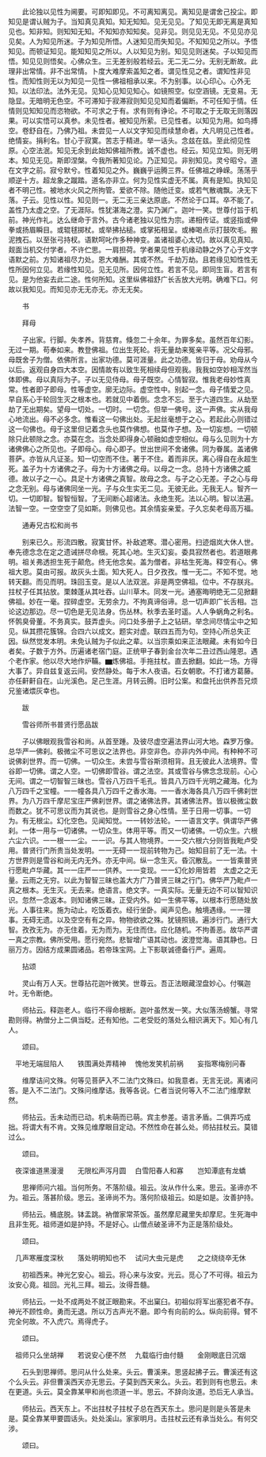 <!-- { "loadSidebar": true } -->
　　此论独以见性为阃要。可即知即见。不可离知离见。离知见是谓舍己投尘。即知见是谓认贼为子。当知真见真知。知无知知。见无见见。了知见无即无离是真知见也。知非知。则知知无知。不知知亦知知矣。见非见。则见见无见。不见见亦见见矣。人为知见所迷。子为知见所悟。人迷知见而失知见。不知知见之所以。予悟知见。而顿证知见。能知知见之所以。人以知见为别。知见见则迷矣。子以知见而悟。知见见则悟矣。心佛众生。三无差别般若经云。无二无二分。无别无断故。此理非出常情。非不出常情。卜度大难摩索盖知之者。谓见性见之者。谓知性非见性。而知性则无以为知见一见性一佛祖相承以来。不为别事。以心印心。心外无知。以法印法。法外无见。见知心见知见知心。如镜照空。似空涵镜。无变易。无隐显。无暗明无色空。不可滞知于寂滞寂则知见见知而着偏断。不可任知于情。任情则见知知见而恣物欲。不可求之于有。求有则有诤论。不可取之于无取无则落因果。可以实悟可以真参。未见性者。被知见所萦。已见性者。以知见为用。如鸟搏空。卷舒自在。乃佛乃祖。未尝见一人以文字知见而续慧命者。大凡明见己性者。绝情妄。捐利名。甘心于寂寞。苦志于精进。举一话头。念兹在兹。至此彻见性原。心空法泯。知见无余到此始知佛祖所教。诚不虚也。经云。知见立知。则无明本。知见无见。斯即涅槃。今我所著知见论。乃正知见。非别知见。灵兮昭兮。道在文字之前。寂兮默兮。性着知见之外。巍巍乎运腾三界。任佛祖之峥嵘。荡荡乎顺逆十方。超龙象之蹴踏。道名亦非立。何为见性实虚无不属。真有是知。执知见者不明己性。被地水火风之所拘管。爱欲不除。随他迁变。或若气散魂飘。决无下落。子云。见性以性。知见则一。无二无三亲达原底。不然论于口耳。卒不能了。盖性乃太虚之空。了无涯际。性犹湛海之澄。实乃渊广。迦叶一笑。世尊付旨于机前。神光作礼。达么继命于言外。古今诸老独以见性为宗。递相传证。或竖指或伸拳或扬眉瞬目。或辊毬掷杖。或举拂拈槌。或掌拓相呈。或棒喝点示打鼓吹毛。搬泥拽石。以至张弓持杈。语默呵叱作多种神变。盖诸祖婆心太切。故以真见真知。觌面当机交付学者。不许伫思。一肩担荷。学者果见性于机缘动静之外了心于文字语默之前。方知诸祖尽力处。恩大难酬。其或不然。千劫万劫。且若缘见知性性无性所因何立见。若缘性知见。见无见所。因何立性。若言不见。即同生盲。若言有见。是为他妄去此二途。性何所知。这里纵佛祖舒广长舌放大光明。确难下口。何故以我知见。而知见亦无无亦无。亦无无矣。

　　书

　　拜母

　　子出家。行脚。失孝养。背慈育。倏忽二十余年。为罪多矣。虽然百年幻影。无过一期。苟奉如来。教登佛祖。位出生死轮。将无量劫来冤亲平等。况父母邪。母既舍子为僧。依佛所言。出家功德。莫可涯量。此之功德。皆归于母。劝母从今以后。返观自身四大本空。因情故有以致生死相续母但观我。我我如空妙相浑然当体即佛。母以真际为子。子以无见侍母。母子既空。心情智寂。惟我老母妙性真常。性者即子即母。性等虚空。廓无边际。虚空性中。别起一念。母子情爱之见。早自系心于轮回生灭之根本也。若就见中着倒。念念不忘。至于六道四生。从劫至劫了无出期矣。望母一切处。一切时。一切念。但举一佛号。这一声佛。实从我母心地流出。母不必多念。惟看这一句佛出处。无起丝毫想于之心。若起此心则错过这一句佛也。母于这里但记着念头也莫作佛想。也莫作子想。及一切妄想。一切顿除只此顿除之念。亦莫在念。当念处即得身心顿融如虚空相似。母与么见则为十方诸佛佛心之所见也。子即母心。母心即子。世出世间不舍诸佛。同为眷属。盖诸佛菩萨。亦皆从凡证圣。知一切空而不住。著于不住。着而非厌。离心得自在永超生死。盖子为十方诸佛之子。母为十方诸佛之母。以母之一念。总持十方诸佛之威德。故以子之一心。具足十方诸佛之真智。故母之念。与子之心无差。子之心与母之念无别。母与诸佛同坐一光。子与众生实无二见。无彼无此。无我无人。智齐一切。一切即智。智智恒智。了无间断心超诸法。永绝生死。法以心明。智以法遍。法智一空。一空空空了见如斯。则佛见也。其余情妄亲爱。子久忘矣老母高万福。

　　通寿兄古松和尚书

　　别来已久。形流四散。寂寞甘怀。补敌遮寒。潜心密用。扫迹烟岚大休人世。奉先德念念在定之遗诫拼尽命根。死其心地。生灭幻妄。委具寂然者也。若道眼弗明。祖关弗透担生死于颠危。终无他念矣。盖为僧者。非枯生死海。释空有心。佛祖大恩。莫由可报。故灰头土面。知大死人。日夕孜孜。惟一无二。不知不觉。地转天翻。而见而明。珠回玉变。是以人法双泯。非是两空佛祖。位中。不存朕兆。拄杖子任其拈放。栗棘蓬从其吐吞。山川草木。同发一光。通塞晦明绝无二见掀翻佛祖。妙在一毫。捏碎虚空。无劳余力。不拘真谛俗谛。总一切声即广长舌相。岂论这边那边。尽一切色是无见法身。伤丛林。秋季去圣时遥。人人争蜗角之利名。怀鹘臭骨董。不务真实。鼓弄虚头。问口处多册子上之钻研。举念间尽情尘中之知见。纵其攒花簇锦。合四六以成文。题实对虚。联四五而为句。空持心所总失正因。纵然觉发本明。未免认贼为子似此之辈。以当宗乘如来正法眼藏。未有如今日者矣。子数于方外。历遍诸老宿门庭。正统甲子春到金台次年二丑过西山隆恩。遇个老作家。他以尽大地作炉鞴。▆炼佛祖。手拖拄杖。直去掀翻。如此一场。方得大事了。异自兹复返云间。安然静处。每于木人夜语。石女朝歌。不打诸方葛藤。亦任鼾鼾自在。山光溪色。足己生涯。月转云腾。旧时公案。和盘托出供养吾兄烦兄鉴诸煨灰幸也。

　　跋

　　雪谷师所书普贤行愿品跋

　　子以佛眼观我雪谷和尚。从首至踵。及彼尽虚空遍法界山河大地。森罗万像。总华严一佛刹。极微尘不可思议之法界也。非空非色。亦非内外中间。有种种不可说佛刹世界。而一切佛。一切众生。未尝与雪谷斯须相背。且无彼此人法境界。雪谷即一切佛。谓之人空。一切佛即雪谷。谓之法空。其或雪谷与佛念念现前。心心无间。谓之一切智智三昧也。雪谷八万四千毛孔。皆具八万四千光明之藏海。化为八万四千之宝幢。一一幢各具八万四千之香水海。一一香水海各具八万四千佛刹世界。为八万四千摩尼宝庄严佛刹世界。谓之诸佛法界。其诸佛法界。皆以极微尘数而数之。犹不可思议而为其说也。是则雪谷之身心性情。至于日用一切事。一切为。有无根尘。幻化空色。见闻知觉。一一转妙法轮。一一语言文字。俱谓华严佛刹。一体一用与一切诸佛。一切众生。体用平等。而又一切诸佛。一切众生。六根六尘六识。一一根一一尘。一一识。与其人物境界。一一交六根六分则皆我毗卢受用。普贤行门所贵当处发明。一一无碍一一现前转物为己。始知目前了无一法。十方世界则是雪谷和尚无内无外。亦无中间。纵一念生灭。昏沉散乱。一一皆乘普贤行愿毗卢华藏。其一一庄严一一供养。一一变现。一一幻化妙用皆若　太虚之之无量。云雨之无穷。以此为智智三昧也盖大方广乃普贤三昧之行门。佛华严乃毗卢一真之根本。无生灭。无去来。绝语言。绝文字。一真实际。无量无边不可以智知识识。忽然一念返本。则知诸佛三昧。正受内外。如一生佛平等。以根本行愿随处放光。人事往来。施为动止。吃饭着衣。经行坐卧。闻声见色。触境遇缘。一一理事。无碍无遗。以及空空有有之异。物物欲欲之殊。犹镜照镜。遍涉行门。通行大智。孜孜无为。亦无住着。无为而为。无住而住。应化随机。不拘善恶。故华严谓一真之宗教。佛所受用。愿行宛然。悲智增广语其动也。波澄觉海。语其静也。日丽万方。因结方成果圆诸品。若帝珠宝网。上下影联诚德备行严。遍周。

　　拈颂

　　灵山有万人天。世尊拈花迦叶微笑。世尊云。吾正法眼藏涅盘妙心。付嘱迦叶。无令断绝。

　　师拈云。释迦老人。临行不得命根断。迦叶虽然发一笑。大似落汤螃蟹。寻常勘则得。衲僧分上二俱当眨。还有知他。二老受贬的落处么相识满天下。知心有几人。

　　颂曰。

　平地无端屈陷人　　铁围满处弄精神
　愧他发笑机前祸　　妄指寒梅别问春

　　维摩诘问文殊。何等见菩萨入不二法门文殊曰。如我意者。无言无说。离诸问答。是入不二法门。文殊问维摩诘。我等各说。仁者当说何等入不二法门维摩默然。

　　师拈云。舌未动而已动。机未萌而已萌。宾主参差。语言矛盾。二俱弄巧成拙。将谓大有不肯。文殊见维摩眼目定动。不然性命在甚么处。师拈拄杖云。莫错过么。

　　颂曰。

　夜深谁道黑漫漫　　无限松声泻月圆
　白雪阳春人和寡　　岂知潭底有龙蟜

　　思禅师问六祖。当何所务。不落阶级。祖云。汝从作什么来。思云。圣谛亦不为。祖云。落甚阶级。思云。圣谛尚不为。落何阶级祖云。如是如是。汝善护持。

　　师拈云。桶底脱。钵盂跳。衲僧家常茶饭。虽然摩尼藏里失却摩尼。生死海中且非生死。祖师道如是护持。不是好心。山僧点破圣谛不为正是落阶级处。

　　颂曰。

　几声寒雁度深秋　　落处明明知也不
　试问大虫元是虎　　之之绕绕卒无休

　　初祖西来。神光乞安心。祖云。将心来与汝安。光云。觅心了不可得。祖云为汝安心竟。祖回。光礼三拜。祖云。汝得吾髓。

　　师拈云。一处不成两处不就正眼勘来。不出窠臼。初祖似将军出塞犯者不存。神光不顾性命。勇而无退。所以万古声光不磨。即今有向前的么。纵向前得。臂不完全何故。不入虎穴。焉得虎子。

　　颂曰。

　祖师只么坐胡禅　　若说安心便不然
　九载临行由付髓　　金刚眼底日沉烟

　　石头到思禅师。思问从什么处来。头云。曹溪来。思竖起拂子云。曹溪还有这个么头云。非但曹溪西天亦无思云。子莫到西天来么。头云。若到则有也思云。未在更道。头云。莫全靠某甲和尚也须道一半。思云。不辞向汝道。恐后无人承当。

　　师拈云。西天东上。不出拄杖子拄杖子总在西天东土。思问是则是头答是未是。莫全靠某甲要圆话头。处处溪山。家家明月。击拄杖云还有承当处么。有何交涉。

　　颂曰。


